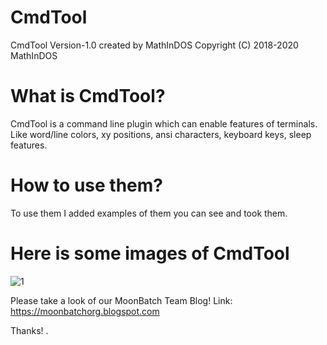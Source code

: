 # CmdTool

CmdTool Version-1.0 created by MathInDOS
Copyright (C) 2018-2020 MathInDOS

# What is CmdTool?

CmdTool is a command line plugin which can enable features of terminals. Like word/line colors, xy positions, ansi characters, keyboard keys, sleep features.

# How to use them?

To use them I added examples of them you can see and took them.

# Here is some images of CmdTool

<img src="https://www.google.com/search?hl=en-IN&tbs=simg:CAQSwwIJ00z9896NE9EatwILELCMpwgaXwpdCAMSJdIBMdMBMvMCwgzUATCQAeUFwj_1oNvw2jzTGIeQ2kD3cNI89wz8aMFjn51vdfOFbqonxjH1F2e-xDHMTQDN7vfPE8mlV9CFsCMwy8MryNBEczrqbAKqvOCAEDAsQjq7-CBoKCggIARIEttvfpAwLEJ3twQkasgEKHQoKc2NyZWVuc2hvdNqliPYDCwoJL20vMDF6Ym53CiAKDWNvbXB1dGVyIGljb27apYj2AwsKCS9tLzAxenJrcgoiChBvcGVyYXRpbmcgc3lzdGVt2qWI9gMKCggvbS8wNWtoaAoiChBjb21wdXRlciBwcm9ncmFt2qWI9gMKCggvbS8wMXI5dgonChNtdWx0aW1lZGlhIHNvZnR3YXJl2qWI9gMMCgovbS8wdzg4eHRoDA&q=mcafee+rootkit+remover&tbm=isch&sa=X&ved=2ahUKEwj0ifv8z5rsAhXplEsFHdaMBAoQwg4oAHoECBAQKw" alt="1" border="0"></img>

Please take a look of our MoonBatch Team Blog!
Link: https://moonbatchorg.blogspot.com

Thanks!
.
